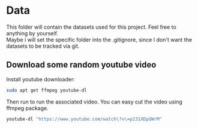 # Data
This folder will contain the datasets used for this project. Feel free to
anything by yourself.  
Maybe i will set the specific folder into the .gitignore, since I don't want the
datasets to be tracked via git.

## Download some random youtube video
Install youtube downloader:
```bash
sudo apt get ffmpeg youtube-dl
```
Then run to run the associated video. You can easy cut the video using ffmpeg
package.
```bash
youtube-dl "https://www.youtube.com/watch\?v\=p231XDpGWrM"
```


